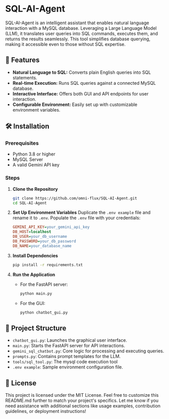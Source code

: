 # SQL-AI-Agent

SQL-AI-Agent is an intelligent assistant that enables natural language interaction with a MySQL database. Leveraging a Large Language Model (LLM), it translates user queries into SQL commands, executes them, and returns the results seamlessly. This tool simplifies database querying, making it accessible even to those without SQL expertise.

## 🚀 Features

*   **Natural Language to SQL:** Converts plain English queries into SQL statements.
*   **Real-time Execution:** Runs SQL queries against a connected MySQL database.
*   **Interactive Interface:** Offers both GUI and API endpoints for user interaction.
*   **Configurable Environment:** Easily set up with customizable environment variables.

## 🛠️ Installation

### Prerequisites

*   Python 3.8 or higher
*   MySQL Server
*   A valid Gemini API key

### Steps

1.  **Clone the Repository**
    ```bash
    git clone https://github.com/omni-flux/SQL-AI-Agent.git
    cd SQL-AI-Agent
    ```

2.  **Set Up Environment Variables**
    Duplicate the `.env example` file and rename it to `.env`.
    Populate the `.env` file with your credentials:
    ```ini
    GEMINI_API_KEY=your_gemini_api_key
    DB_HOST=localhost
    DB_USER=your_db_username
    DB_PASSWORD=your_db_password
    DB_NAME=your_database_name
    ```

3.  **Install Dependencies**
    ```bash
    pip install -r requirements.txt
    ```

4.  **Run the Application**
    *   For the FastAPI server:
        ```bash
        python main.py
        ```
    *   For the GUI:
        ```bash
        python chatbot_gui.py
        ```

## 📁 Project Structure
*   `chatbot_gui.py`: Launches the graphical user interface.
*   `main.py`: Starts the FastAPI server for API interactions.
*   `gemini_sql_chatbot.py`: Core logic for processing and executing queries.
*   `prompts.py`: Contains prompt templates for the LLM.
*   `tools/sql_tool.py`: The mysql code execution tool
*   `.env example`: Sample environment configuration file.

## 📄 License
This project is licensed under the MIT License.
Feel free to customize this README.md further to match your project's specifics. Let me know if you need assistance with additional sections like usage examples, contribution guidelines, or deployment instructions!